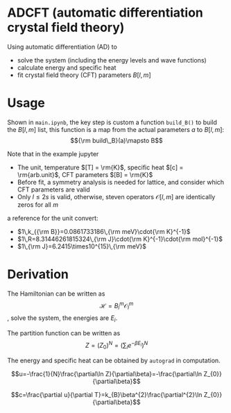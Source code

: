 # ADCFT (automatic differentiation crystal field theory)

Using automatic differentiation (AD) to 
- solve the system (including the energy levels and wave functions)
- calculate energy and specific heat 
- fit crystal field theory (CFT) parameters $B[l, m]$

# Usage
Shown in `main.ipynb`, the key step is custom a function `build_B()` to build the $B[l,m]$ list, this function is a map from the actual parameters $a$ to $B[l,m]$:
$${\rm build\_B}(a)\mapsto B$$

Note that in the example jupyter
- The unit, temperature $[T] = \rm{K}$, specific heat $[c] = \rm{arb.unit}$, CFT parameters $[B] = \rm{K}$
- Before fit, a symmetry analysis is needed for lattice, and consider which CFT parameters are valid
- Only $l\leq 2s$ is valid, otherwise, steven operators $\mathcal{O}[l, m]$ are identically zeros for all $m$

a reference for the unit convert:
- $1\,k_{{\rm B}}=0.0861733186\,{\rm meV}\cdot{\rm K}^{-1}$
- $1\,R=8.31446261815324\,{\rm J}\cdot{\rm K}^{-1}\cdot{\rm mol}^{-1}$
- $1\,{\rm J}=6.2415\times10^{15}\,{\rm meV}$

# Derivation
The Hamiltonian can be written as
$$\mathcal{H}=B_{l}^{m}\mathcal{O}_{l}^{m}$$, solve the system, the energies are $E_{i}$. 

The partition function can be written as
$$Z =\left(Z_{0}\right)^{N}=\left(\sum_{i}e^{-\beta E_{i}}\right)^{N}$$

The energy and specific heat can be obtained by `autograd` in computation.

$$u=-\frac{1}{N}\frac{\partial\ln Z}{\partial\beta}=-\frac{\partial\ln Z_{0}}{\partial\beta}$$

$$c=\frac{\partial u}{\partial T}=k_{B}\beta^{2}\frac{\partial^{2}\ln Z_{0}}{\partial\beta}$$
